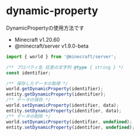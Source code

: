 # dynamic-property
DynamicPropertyの使用方法です

- Minecraft v1.20.60  
- @minecraft/server v1.9.0-beta

```js
import { world } from '@minecraft/server';

/** プロパティ名 任意の文字列 @type { string } */
const identifier;

/** 保存したデータの取得 */
world.getDynamicProperty(identifier);
entity.getDynamicProperty(identifier);
/** データの保存 */
world.setDynamicProperty(identifier, data);
entity.setDynamicProperty(identifier, data);
/** データの削除 */
world.setDynamicProperty(identifier, undefined);
entity.setDynamicProperty(identifier, undefined);
```
